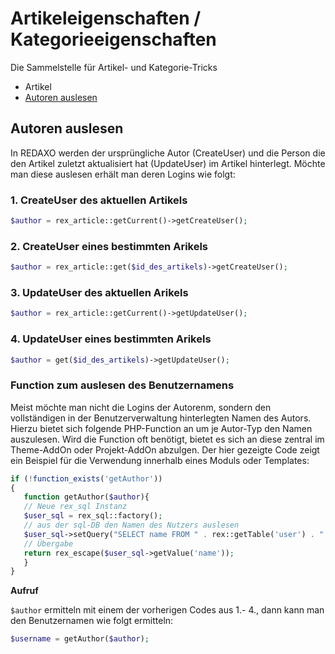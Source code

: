 # Artikeleigenschaften / Kategorieeigenschaften

Die Sammelstelle für Artikel- und Kategorie-Tricks

- Artikel
-   [Autoren auslesen](#autoren)


<a name="autoren"></a>
## Autoren auslesen

In REDAXO werden der ursprüngliche Autor (CreateUser) und die Person die den Artikel zuletzt aktualisiert hat (UpdateUser) im Artikel hinterlegt. Möchte man diese auslesen erhält man deren Logins wie folgt: 

### 1. CreateUser des aktuellen Artikels

```php
$author = rex_article::getCurrent()->getCreateUser();
```

### 2. CreateUser eines bestimmten Arikels

```php
$author = rex_article::get($id_des_artikels)->getCreateUser();
```

### 3. UpdateUser des aktuellen Arikels

```php
$author = rex_article::getCurrent()->getUpdateUser();
```

### 4. UpdateUser eines bestimmten Arikels

```php
$author = get($id_des_artikels)->getUpdateUser();
```


### Function zum auslesen des Benutzernamens

Meist möchte man nicht die Logins der Autorenm, sondern den vollständigen in der Benutzerverwaltung hinterlegten Namen des Autors. 
Hierzu bietet sich folgende PHP-Function an um je Autor-Typ den Namen auszulesen. Wird die Function oft benötigt, bietet es sich an diese zentral im Theme-AddOn oder Projekt-AddOn abzulgen. Der hier gezeigte Code zeigt ein Beispiel für die Verwendung innerhalb eines Moduls oder Templates: 

```php 
if (!function_exists('getAuthor'))
{
   function getAuthor($author){
   // Neue rex_sql Instanz
   $user_sql = rex_sql::factory(); 
   // aus der sql-DB den Namen des Nutzers auslesen
   $user_sql->setQuery("SELECT name FROM " . rex::getTable('user') . " WHERE login = :login",  array(":login" => $art_author)); 
   // Übergabe
   return rex_escape($user_sql->getValue('name')); 
   }
}
```

**Aufruf**

`$author` ermitteln mit einem der vorherigen Codes aus 1.- 4., dann kann man den Benutzernamen wie folgt ermitteln: 
 
```php
$username = getAuthor($author);
```




